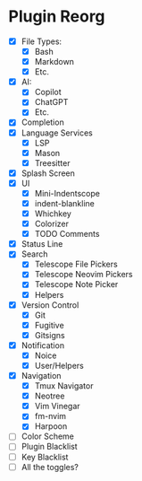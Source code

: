 # Plugin Reorg

- [x] File Types:
  - [x] Bash
  - [x] Markdown
  - [x] Etc.
- [x] AI:
  - [x] Copilot
  - [x] ChatGPT
  - [x] Etc.
- [x] Completion
- [x] Language Services
  - [x] LSP
  - [x] Mason
  - [x] Treesitter
- [x] Splash Screen
- [x] UI
  - [x] Mini-Indentscope
  - [x] indent-blankline
  - [x] Whichkey
  - [x] Colorizer
  - [x] TODO Comments
- [x] Status Line
- [x] Search
  - [x] Telescope File Pickers
  - [x] Telescope Neovim Pickers
  - [x] Telescope Note Picker
  - [x] Helpers
- [x] Version Control
  - [x] Git
  - [x] Fugitive
  - [x] Gitsigns
- [x] Notification
  - [x] Noice
  - [x] User/Helpers
- [x] Navigation
  - [x] Tmux Navigator
  - [x] Neotree
  - [x] Vim Vinegar
  - [x] fm-nvim
  - [x] Harpoon
- [ ] Color Scheme
- [ ] Plugin Blacklist
- [ ] Key Blacklist
- [ ] All the toggles?
